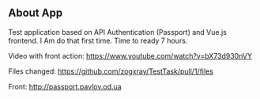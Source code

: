 ## About App

Test application based on API Authentication (Passport) and Vue.js frontend. I Am do that first time. Time to ready 7 hours.

Video with front action: https://www.youtube.com/watch?v=bX73d930nVY

Files changed: https://github.com/zogxray/TestTask/pull/1/files

Front: http://passport.pavlov.od.ua